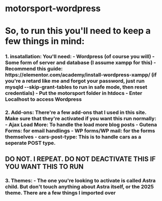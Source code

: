 # motorsport-wordpress
<h1>So, to run this you'll need to keep a few things in mind:
<h3>1. insatallation:
You'll need:
  - Wordpress (of course you will)
  - Some form of server and database (I assume xampp for this)  
  - Recommend this guide:
  https://elementor.com/academy/install-wordpress-xampp/
  (if you're a retard like me and forgot your password, just run mysqld --skip-grant-tables to run in safe mode, then reset credentials)
  - Put the motorsport folder in htdocs
  - Enter Localhost to access Wordpress
<h3>2. Add-ons:
There're a few add-ons that I used in this site. Make sure that they're activated if you want this run normally:
 - Ajax Load More: To handle the load more blog posts
 - Gutena Forms: for email handlings
 - WP forms/WP mail: for the forms themselves
 - cars-post-type: This is to handle cars as a seperate POST type. 
<h2> DO NOT. I REPEAT. DO NOT DEACTIVATE THIS IF YOU WANT THIS TO RUN
<h3>3. Themes:
 - The one you're looking to activate is called Astra child. 
But don't touch anything about Astra itself, or the 2025 theme. There are a few things I imported over
